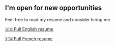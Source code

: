 ## I'm open for new opportunities

Feel free to read my resume and consider hiring me

[:us: Full English resume](https://evrignaud.github.io/hireme/Etienne%20Vrignaud%20-%20Senior%20Full%20Stack%20Architect%20-%20en.pdf)

[:fr: Full French resume](https://evrignaud.github.io/hireme/Etienne%20Vrignaud%20-%20Architecte%20Full%20Stack%20Senior%20-%20fr.pdf)

